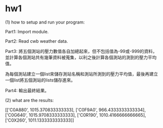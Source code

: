 # hw1
(1) how to setup and run your program:

Part1: Import module.

Part2: Read cwb weather data.

Part3: 將五個測站的壓力數值各自加總起來，但不包括值為-99或-999的資料，並計算各個測站共有幾筆資料被蒐集，以利之後計算各個測站的測到的壓力平均值。

為每個測站建立一個list來儲存測站名稱和測站所測到的壓力平均值，最後再建立一個list將五個測站的lists儲存進來。

Part4: 輸出最終結果。

(2) what are the results:

[['C0A880', 1015.370833333333], ['C0F9A0', 966.4333333333334], ['C0G640', 1015.9708333333333], ['C0R190', 1010.4166666666665], ['C0X260', 1011.1333333333333]]
